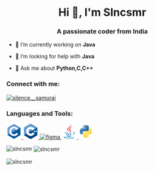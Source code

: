 <h1 align="center">Hi 👋, I'm Slncsmr</h1>
<h3 align="center">A passionate coder from India</h3>

- 🔭 I’m currently working on **Java**

- 🤝 I’m looking for help with **Java**

- 💬 Ask me about **Python,C,C++**

<h3 align="left">Connect with me:</h3>
<p align="left">
<a href="https://instagram.com/silence._.samurai" target="blank"><img align="center" src="https://raw.githubusercontent.com/rahuldkjain/github-profile-readme-generator/master/src/images/icons/Social/instagram.svg" alt="silence._.samurai" height="30" width="40" /></a>
</p>

<h3 align="left">Languages and Tools:</h3>
<p align="left"> <a href="https://www.cprogramming.com/" target="_blank" rel="noreferrer"> <img src="https://raw.githubusercontent.com/devicons/devicon/master/icons/c/c-original.svg" alt="c" width="40" height="40"/> </a> <a href="https://www.w3schools.com/cpp/" target="_blank" rel="noreferrer"> <img src="https://raw.githubusercontent.com/devicons/devicon/master/icons/cplusplus/cplusplus-original.svg" alt="cplusplus" width="40" height="40"/> </a> <a href="https://www.figma.com/" target="_blank" rel="noreferrer"> <img src="https://www.vectorlogo.zone/logos/figma/figma-icon.svg" alt="figma" width="40" height="40"/> </a> <a href="https://www.java.com" target="_blank" rel="noreferrer"> <img src="https://raw.githubusercontent.com/devicons/devicon/master/icons/java/java-original.svg" alt="java" width="40" height="40"/> </a> <a href="https://www.python.org" target="_blank" rel="noreferrer"> <img src="https://raw.githubusercontent.com/devicons/devicon/master/icons/python/python-original.svg" alt="python" width="40" height="40"/> </a> </p>


<p><img align="left" src="https://github-readme-stats.vercel.app/api/top-langs?username=slncsmr&show_icons=true&locale=en&layout=compact" alt="slncsmr" /></p>

<p>&nbsp;<img align="center" src="https://github-readme-stats.vercel.app/api?username=slncsmr&show_icons=true&locale=en" alt="slncsmr" /></p>

<p><img align="center" src="https://github-readme-streak-stats.herokuapp.com/?user=slncsmr&" alt="slncsmr" /></p>
